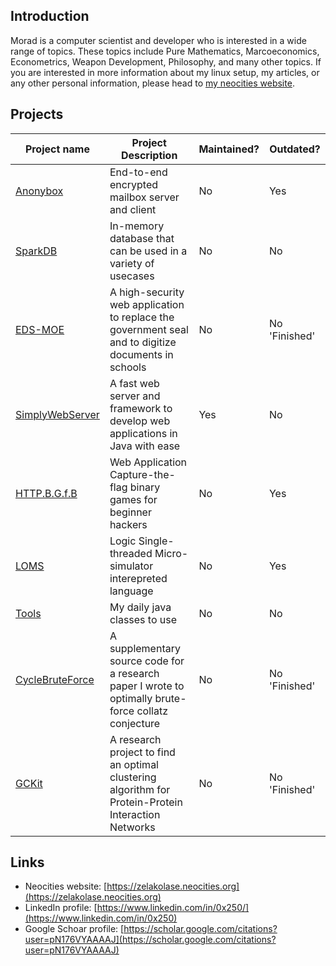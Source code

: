 ## Introduction
Morad is a computer scientist and developer who is interested in a wide range of topics. These topics include Pure Mathematics, Marcoeconomics, Econometrics, Weapon Development, Philosophy, and many other topics. If you are interested in more information about my linux setup, my articles, or any other personal information, please head to [my neocities website](https://zelakolase.neocities.org).

## Projects
| Project name | Project Description | Maintained? | Outdated? |
| --- | --- | --- | --- |
| [Anonybox](https://github.com/Zelakolase/Anonybox) | End-to-end encrypted mailbox server and client | No | Yes |
| [SparkDB](https://github.com/NaDeSys/SparkDB) | In-memory database that can be used in a variety of usecases | No | No |
| [EDS-MOE](https://github.com/Zelakolase/EDS-MOE) | A high-security web application to replace the government seal and to digitize documents in schools | No | No 'Finished' |
| [SimplyWebServer](https://github.com/Zelakolase/SimplyWebServer) | A fast web server and framework to develop web applications in Java with ease | Yes | No |
| [HTTP.B.G.f.B](https://github.com/Zelakolase/HTTP.B.G.f.B) | Web Application Capture-the-flag binary games for beginner hackers | No | Yes |
| [LOMS](https://github.com/Zelakolase/LOMS) | Logic Single-threaded Micro-simulator interepreted language | No | Yes |
| [Tools](https://github.com/Zelakolase/Tools) | My daily java classes to use | No | No |
| [CycleBruteForce](https://github.com/Zelakolase/CycleBruteForce) | A supplementary source code for a research paper I wrote to optimally brute-force collatz conjecture | No | No 'Finished' |
| [GCKit](https://github.com/Zelakolase/GCKit) | A research project to find an optimal clustering algorithm for Protein-Protein Interaction Networks | No | No 'Finished' |

## Links
- Neocities website: [https://zelakolase.neocities.org](https://zelakolase.neocities.org)
- LinkedIn profile: [https://www.linkedin.com/in/0x250/](https://www.linkedin.com/in/0x250)
- Google Schoar profile: [https://scholar.google.com/citations?user=pN176VYAAAAJ](https://scholar.google.com/citations?user=pN176VYAAAAJ)

